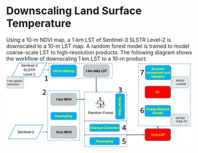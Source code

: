 # Downscaling Land Surface Temperature
 
Using a 10-m NDVI map, a 1-km LST of Sentinel-3 SLSTR Level-2 is downscaled to a 10-m LST map.
A random forest model is trained to model coarse-scale LST to high-resolution products.
The following diagram shows the workflow of downscaling 1 km LST to a 10-m product:
![workflow](workflow.PNG)


